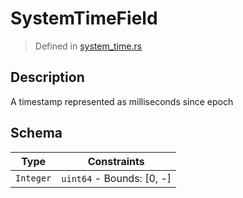 # SystemTimeField
> Defined in [system_time.rs](../../../../interface/src/interface/fields/system_time.rs)

## Description
A timestamp represented as milliseconds since epoch

## Schema

| Type | Constraints |
| --- | --- |
| `Integer` | `uint64` - Bounds: [0, -] |

